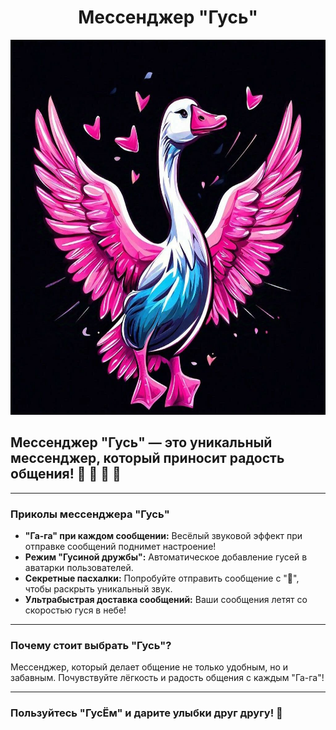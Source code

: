 <div align="center">

# Мессенджер "Гусь"

<img src="logo.jpg" width="600" height="600">

</div>

## Мессенджер "Гусь" — это уникальный мессенджер, который приносит радость общения! 🪿 🪿 🪿 🚀

---

### **Приколы мессенджера "Гусь"**
- **"Га-га" при каждом сообщении:** Весёлый звуковой эффект при отправке сообщений поднимет настроение!
- **Режим "Гусиной дружбы":** Автоматическое добавление гусей в аватарки пользователей.
- **Секретные пасхалки:** Попробуйте отправить сообщение с "🪿", чтобы раскрыть уникальный звук.
- **Ультрабыстрая доставка сообщений:** Ваши сообщения летят со скоростью гуся в небе!

---

### **Почему стоит выбрать "Гусь"?**
Мессенджер, который делает общение не только удобным, но и забавным. Почувствуйте лёгкость и радость общения с каждым "Га-га"!

---

### **Пользуйтесь "ГусЁм" и дарите улыбки друг другу!** 🪿  

